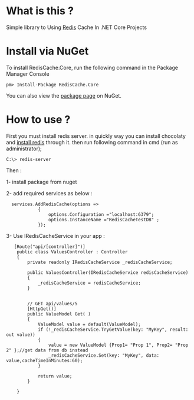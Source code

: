 # What is this ?

Simple library to Using [Redis](http://redis.io) Cache In .NET Core Projects

# Install via NuGet

To install RedisCache.Core, run the following command in the Package Manager Console
```code
pm> Install-Package RedisCache.Core
```
You can also view the [package page](https://www.nuget.org/packages/RedisCache.Core) on NuGet.

# How to use ?

First you must install redis server. in quickly way you can install chocolaty and [install redis](https://chocolatey.org/packages/redis-64/) through it. then run following command in cmd (run as administrator);

```code
C:\> redis-server 
```


Then :

1- install package from nuget

2- add required services  as below :
```code
  services.AddRedisCache(options =>
            {
                options.Configuration ="localhost:6379";
                options.InstanceName ="RedisCacheTestDB" ;
            });
```
3- Use IRedisCacheService in your app :
```code
   [Route("api/[controller]")]
    public class ValuesController : Controller
    {
        private readonly IRedisCacheService _redisCacheService;

        public ValuesController(IRedisCacheService redisCacheService)
        {
            _redisCacheService = redisCacheService;
        }


        // GET api/values/5
        [HttpGet()]
        public ValueModel Get( )
        {
            ValueModel value = default(ValueModel);
            if (!_redisCacheService.TryGetValue(key: "MyKey", result: out value))
            {
                value = new ValueModel {Prop1= "Prop 1", Prop2= "Prop 2" };//get data from db instead
                _redisCacheService.Set(key: "MyKey", data: value,cacheTimeInMinutes:60);
            }

            return value;
        }

    }
```

